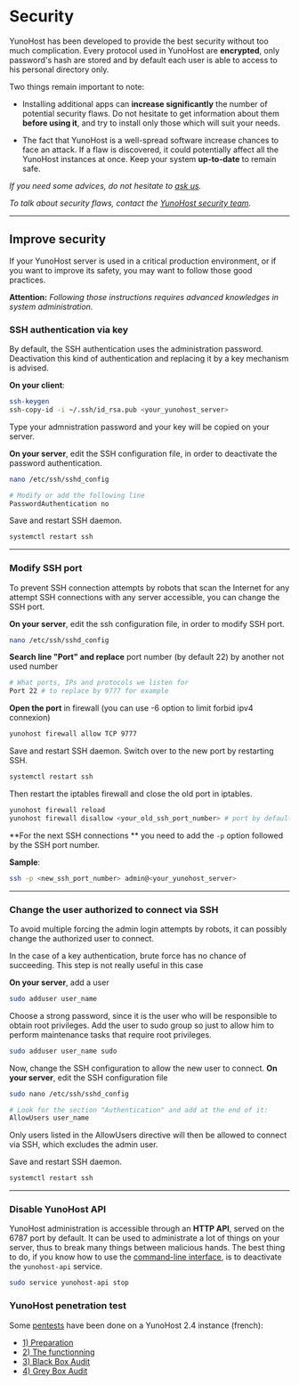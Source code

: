 # Security

YunoHost has been developed to provide the best security without too much complication. Every protocol used in YunoHost are **encrypted**, only password's hash are stored and by default each user is able to access to his personal directory only.

Two things remain important to note:

* Installing additional apps can **increase significantly** the number of potential security flaws. Do not hesitate to get information about them **before using it**, and try to install only those which will suit your needs.

* The fact that YunoHost is a well-spread software increase chances to face an attack. If a flaw is discovered, it could potentially affect all the YunoHost instances at once. Keep your system **up-to-date** to remain safe.

*If you need some advices, do not hesitate to [ask us](/help).*

*To talk about security flaws, contact the [YunoHost security team](/security_team).*

---

## Improve security
If your YunoHost server is used in a critical production environment, or if you want to improve its safety, you may want to follow those good practices.

**Attention:** *Following those instructions requires advanced knowledges in system administration.*

### SSH authentication via key
By default, the SSH authentication uses the administration password. Deactivation this kind of authentication and replacing it by a key mechanism is advised.

**On your client**:

```bash
ssh-keygen
ssh-copy-id -i ~/.ssh/id_rsa.pub <your_yunohost_server>
```

Type your admnistration password and your key will be copied on your server. 

**On your server**, edit the SSH configuration file, in order to deactivate the password authentication.

```bash
nano /etc/ssh/sshd_config

# Modify or add the following line
PasswordAuthentication no
```

Save and restart SSH daemon.
```bash
systemctl restart ssh
```
---

### Modify SSH port

To prevent SSH connection attempts by robots that scan the Internet for any attempt SSH connections with any server accessible, you can change the SSH port.

**On your server**, edit the ssh configuration file, in order to modify SSH port.

```bash
nano /etc/ssh/sshd_config
```
**Search line "Port" and replace** port number (by default 22) by another not used number
```bash
# What ports, IPs and protocols we listen for
Port 22 # to replace by 9777 for example
```

**Open the port** in firewall (you can use -6 option to limit forbid ipv4 connexion)
```bash
yunohost firewall allow TCP 9777
``` 

Save and restart SSH daemon. Switch over to the new port by restarting SSH.
```bash
systemctl restart ssh
```
Then restart the iptables firewall and close the old port in iptables.

```bash
yunohost firewall reload
yunohost firewall disallow <your_old_ssh_port_number> # port by default 22
``` 

**For the next SSH connections ** you need to add the `-p` option followed by the SSH port number.

**Sample**:

```bash
ssh -p <new_ssh_port_number> admin@<your_yunohost_server>
``` 

---

### Change the user authorized to connect via SSH

To avoid multiple forcing the admin login attempts by robots, it can possibly change the authorized user to connect.

<div class="alert alert-info" markdown="1">
In the case of a key authentication, brute force has no chance of succeeding. This step is not really useful in this case
</div>

**On your server**, add a user
```bash
sudo adduser user_name
```
Choose a strong password, since it is the user who will be responsible to obtain root privileges.
Add the user to sudo group so just to allow him to perform maintenance tasks that require root privileges.
```bash
sudo adduser user_name sudo
```

Now, change the SSH configuration to allow the new user to connect.
**On your server**, edit the SSH configuration file
```bash
sudo nano /etc/ssh/sshd_config

# Look for the section "Authentication" and add at the end of it:
AllowUsers user_name
```
Only users listed in the AllowUsers directive will then be allowed to connect via SSH, which excludes the admin user.

Save and restart SSH daemon.
```bash
systemctl restart ssh
```
---

### Disable YunoHost API
YunoHost administration is accessible through an **HTTP API**, served on the 6787 port by default. It can be used to administrate a lot of things on your server, thus to break many things between malicious hands. The best thing to do, if you know how to use the [command-line interface](/commandline), is to deactivate the `yunohost-api` service.

```bash
sudo service yunohost-api stop
```

### YunoHost penetration test

Some [pentests](https://en.wikipedia.org/wiki/Penetration_test) have been done on a YunoHost 2.4 instance (french):

- [1) Preparation](https://exadot.fr/blog/2016-07-03-pentest-dune-instance-yunohost-1-preparation)
- [2) The functionning](https://exadot.fr/blog/2016-07-12-pentest-dune-instance-yunohost-2-le-fonctionnement)
- [3) Black Box Audit](https://exadot.fr/blog/2016-08-26-pentest-dune-instance-yunohost-3-audit-en-black-box)
- [4) Grey Box Audit](https://exadot.fr/blog/2016-11-03-pentest-dune-instance-yunohost-4-audit-en-grey-box)
